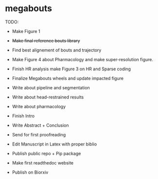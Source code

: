 # megabouts

TODO:

- Make Figure 1
- <del> Make final reference bouts library
- Find best alignement of bouts and trajectory
- Make Figure 4 about Pharmacology and make super-resolution figure.
- Finish HR analysis make Figure 3 on HR and Sparse coding
- Finalize Megabouts wheels and update impacted figure

- Write about pipeline and segmentation
- Write about head-restrained results
- Write about pharmacology
- Finish Intro 
- Write Abstract + Conclusion
- Send for first proofreading
- Edit Manuscript in Latex with proper biblio
- Publish public repo + Pip package
- Make first readthedoc website
- Publish on Biorxiv 
